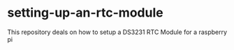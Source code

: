 # setting-up-an-rtc-module
This repository deals on how to setup a DS3231 RTC Module for a raspberry pi
